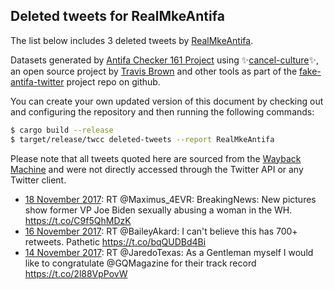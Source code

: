 ## Deleted tweets for RealMkeAntifa

The list below includes 3 deleted tweets by
[RealMkeAntifa](https://twitter.com/RealMkeAntifa).



Datasets generated by [Antifa Checker 161 Project](https://twitter.com/antifacheck161) using ✨[cancel-culture](https://github.com/travisbrown/cancel-culture)✨, an open source project by 
[Travis Brown](https://twitter.com/travisbrown) and other tools as part of the 
[fake-antifa-twitter](https://github.com/antifacheck161/fake-antifa-twitter) project repo on github.

You can create your own updated version of this document by checking out and configuring the
repository and then running the following commands:

```bash
$ cargo build --release
$ target/release/twcc deleted-tweets --report RealMkeAntifa
```

Please note that all tweets quoted here are sourced from the
[Wayback Machine](https://web.archive.org) and were not directly accessed through the Twitter API or
any Twitter client.

* [18 November 2017](https://web.archive.org/web/20171118133129/https://twitter.com/RealMkeAntifa/status/931877523293655041): RT @Maximus_4EVR: BreakingNews: New pictures show former VP Joe Biden sexually abusing a woman in the WH. https://t.co/C9f5QhMDzK <!--931877523293655041-->
* [16 November 2017](https://web.archive.org/web/20171116161008/https://twitter.com/RealMkeAntifa/status/931192673171574784): RT @BaileyAkard: I can't believe this has 700+ retweets. Pathetic https://t.co/bqQUDBd4Bi <!--931192673171574784-->
* [14 November 2017](https://web.archive.org/web/20171114040815/https://twitter.com/RealMkeAntifa/status/930286229547094016): RT @JaredoTexas: As a Gentleman myself I would like to congratulate @GQMagazine for their track record https://t.co/2l88VpPovW <!--930286229547094016-->
